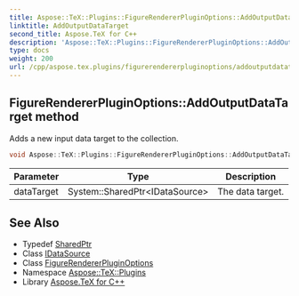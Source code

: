```yaml
---
title: Aspose::TeX::Plugins::FigureRendererPluginOptions::AddOutputDataTarget method
linktitle: AddOutputDataTarget
second_title: Aspose.TeX for C++
description: 'Aspose::TeX::Plugins::FigureRendererPluginOptions::AddOutputDataTarget method. Adds a new input data target to the collection in C++.'
type: docs
weight: 200
url: /cpp/aspose.tex.plugins/figurerendererpluginoptions/addoutputdatatarget/
---
```

## FigureRendererPluginOptions::AddOutputDataTarget method


Adds a new input data target to the collection.

```cpp
void Aspose::TeX::Plugins::FigureRendererPluginOptions::AddOutputDataTarget(System::SharedPtr<IDataSource> dataTarget) override
```


| Parameter | Type | Description |
| --- | --- | --- |
| dataTarget | System::SharedPtr\<IDataSource\> | The data target. |

## See Also

* Typedef [SharedPtr](../../../system/sharedptr/)
* Class [IDataSource](../../idatasource/)
* Class [FigureRendererPluginOptions](../)
* Namespace [Aspose::TeX::Plugins](../../)
* Library [Aspose.TeX for C++](../../../)
